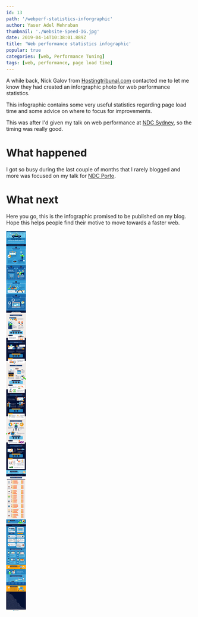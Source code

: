```yaml
---
id: 13
path: '/webperf-statistics-inforgraphic'
author: Yaser Adel Mehraban
thumbnail: './Website-Speed-IG.jpg'
date: 2019-04-14T10:38:01.889Z
title: 'Web performance statistics infographic'
popular: true
categories: [web, Performance Tuning]
tags: [web, performance, page load time]
---
```


A while back, Nick Galov from [Hostingtribunal.com](https://hostingtribunal.com) contacted me to let me know they had created an inforgraphic photo for web performance statistics.

<!--more-->

This infographic contains some very useful statistics regarding page load time and some advice on where to focus for improvements.

This was after I'd given my talk on web performance at [NDC Sydney](https://ndcsydney.com/talk/need-for-speed-8-performance-tuning-of-your-web-application/), so the timing was really good.

# What happened

I got so busy during the last couple of months that I rarely blogged and more was focused on my talk for [NDC Porto](https://ndcporto.com/talk/need-for-speed-8-performance-tuning-of-your-web-application/).

# What next

Here you go, this is the infographic promised to be published on my blog. Hope this helps people find their motive to move towards a faster web.

![Web performance infographic](Website-Speed-IG.jpg)
